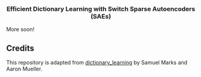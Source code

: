 <h3 align="center">
  Efficient Dictionary Learning with Switch Sparse Autoencoders (SAEs)
</h3>

More soon!

## Credits
This repository is adapted from [dictionary_learning](https://github.com/saprmarks/dictionary_learning) by Samuel Marks and Aaron Mueller.
